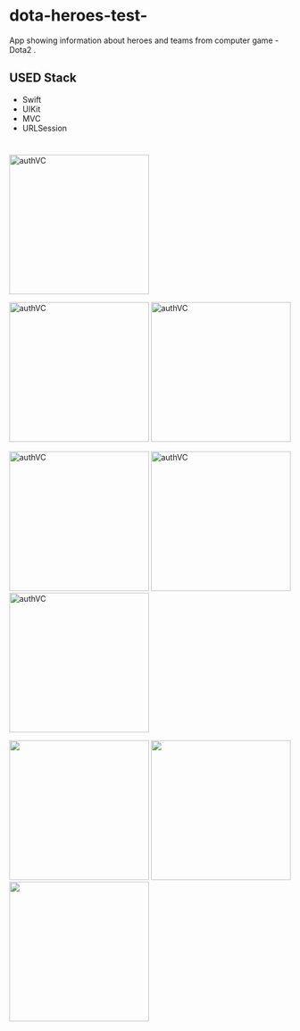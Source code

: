 # dota-heroes-test-
App showing information about heroes and teams from computer game - Dota2 .

## **USED Stack**
- Swift
- UIKit
- MVC
- URLSession

#


<img width="250" alt="authVC" src=https://user-images.githubusercontent.com/96972423/172055122-bc6ce7ec-8284-4d79-b9e4-947b96f06141.png> 

<img width="250" alt="authVC" src=https://user-images.githubusercontent.com/96972423/172055129-35ee9716-c0eb-4956-8f9f-30db64ae2b0f.png> <img width="250" alt="authVC" src=https://user-images.githubusercontent.com/96972423/172055135-d9f6a6bf-e1f2-4695-b68a-0b8a53bb1852.png>

<img width="250" alt="authVC" src=https://user-images.githubusercontent.com/96972423/172055137-01d5828d-88bd-438f-92b1-be5eea76eb7d.png> <img width="250" alt="authVC" src=https://user-images.githubusercontent.com/96972423/172055138-5fdcfb08-b870-41f1-8ac9-9ecfc602015c.png> <img width="250" alt="authVC" src=https://user-images.githubusercontent.com/96972423/172055136-e0f39ad5-f7ca-44d9-9a55-b9bdb6551b92.png>

<img width="250"  src=https://user-images.githubusercontent.com/96972423/172055139-8e97b5ab-a991-4a3d-8cbe-9bd2d9937821.png> <img width="250"  src=https://user-images.githubusercontent.com/96972423/172055760-a082e287-214e-47ef-808b-68057e1d33bb.png> <img width="250"  src=https://user-images.githubusercontent.com/96972423/172055761-b9ea2dcc-9b83-4de6-aefa-3e13d216a9a6.png>
